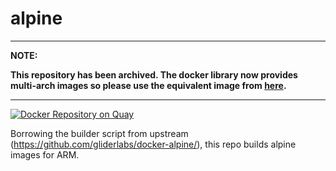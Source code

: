 # alpine

---
**NOTE:**

**This repository has been archived. The docker library now provides multi-arch images so please use the equivalent image from [here](https://github.com/docker-library/official-images).**

---

[![Docker Repository on Quay](https://quay.io/repository/armswarm/alpine/status "Docker Repository on Quay")](https://quay.io/repository/armswarm/alpine)

Borrowing the builder script from upstream (https://github.com/gliderlabs/docker-alpine/), this repo builds alpine images for ARM.
